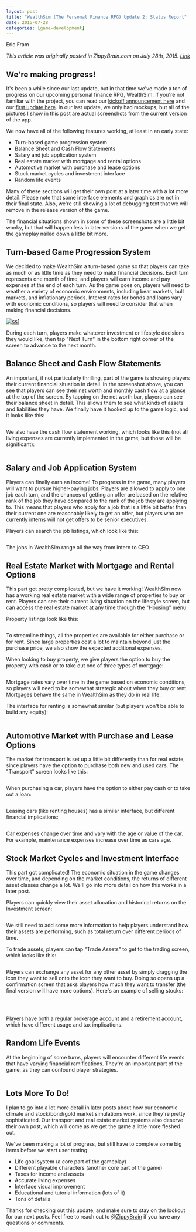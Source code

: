 ```yaml
---
layout: post
title: "WealthSim (The Personal Finance RPG) Update 2: Status Report"
date: 2015-07-28
categories: [game-development]
---
```

Eric Fram

<em> This article was originally posted in ZippyBrain.com on July 28th, 2015. [Link](http://zippybrain.com/2015/07/wealthsim-update-2/) </em>

<h2>We're making progress!</h2>
It's been a while since our last update, but in that time we've made a ton of progress on our upcoming personal finance RPG, WealthSim. If you're not familiar with the project, you can read our <a href="http://zippybrain.com/2015/04/personal-finance-education-rpg/">kickoff announcement here</a> and our <a href="http://zippybrain.com/2015/05/personal-finance-rpg-update-1-gameplay-introduction-and-concept-screens/">first update here</a>. In our last update, we only had mockups, but all of the pictures I show in this post are actual screenshots from the current version of the app.

We now have all of the following features working, at least in an early state:
<ul>
	<li>Turn-based game progression system</li>
	<li>Balance Sheet and Cash Flow Statements</li>
	<li>Salary and job application system</li>
	<li>Real estate market with mortgage and rental options</li>
	<li>Automotive market with purchase and lease options</li>
	<li>Stock market cycles and investment interface</li>
	<li>Random life events</li>
</ul>
Many of these sections will get their own post at a later time with a lot more detail. Please note that some interface elements and graphics are not in their final state. Also, we're still showing a lot of debugging text that we will remove in the release version of the game.

The financial situations shown in some of these screenshots are a little bit wonky, but that will happen less in later versions of the game when we get the gameplay nailed down a little bit more.
<h2>Turn-based Game Progression System</h2>
We decided to make WealthSim a turn-based game so that players can take as much or as little time as they need to make financial decisions. Each turn represents one month of time, and players will earn income and pay expenses at the end of each turn. As the game goes on, players will need to weather a variety of economic environments, including bear markets, bull markets, and inflationary periods. Interest rates for bonds and loans vary with economic conditions, so players will need to consider that when making financial decisions.

<a href="http://zippybrain.com/wp-content/uploads/2015/07/ss11.jpg"><img class="aligncenter size-large wp-image-2073" src="http://zippybrain.com/wp-content/uploads/2015/07/ss11-584x1024.jpg" alt="ss1"  /></a> <p>During each turn, players make whatever investment or lifestyle decisions they would like, then tap "Next Turn" in the bottom right corner of the screen to advance to the next month.</p>
<h2>Balance Sheet and Cash Flow Statements</h2>
An important, if not particularly thrilling, part of the game is showing players their current financial situation in detail. In the screenshot above, you can see that players can see their net worth and monthly cash flow at a glance at the top of the screen. By tapping on the net worth bar, players can see their balance sheet in detail. This allows them to see what kinds of assets and liabilities they have. We finally have it hooked up to the game logic, and it looks like this:

<a href="http://zippybrain.com/wp-content/uploads/2015/07/ss2.jpg"><img class="aligncenter wp-image-2074 size-large" src="http://zippybrain.com/wp-content/uploads/2015/07/ss2-584x1024.jpg" alt=""  /></a>

We also have the cash flow statement working, which looks like this (not all living expenses are currently implemented in the game, but those will be significant):

<a href="http://zippybrain.com/wp-content/uploads/2015/07/ss3.jpg"><img class="aligncenter wp-image-2075 size-large" src="http://zippybrain.com/wp-content/uploads/2015/07/ss3-584x1024.jpg" alt=""  /></a>
<h2>Salary and Job Application System</h2>
Players can finally earn an income! To progress in the game, many players will want to pursue higher-paying jobs. Players are allowed to apply to one job each turn, and the chances of getting an offer are based on the relative rank of the job they have compared to the rank of the job they are applying to. This means that players who apply for a job that is a little bit better than their current one are reasonably likely to get an offer, but players who are currently interns will not get offers to be senior executives.

Players can search the job listings, which look like this:

<a href="http://zippybrain.com/wp-content/uploads/2015/07/ss4.jpg"><img class="aligncenter wp-image-2076 size-large" src="http://zippybrain.com/wp-content/uploads/2015/07/ss4-584x1024.jpg" alt=""  /></a>

The jobs in WealthSim range all the way from intern to CEO
<h2>Real Estate Market with Mortgage and Rental Options</h2>
This part got pretty complicated, but we have it working! WealthSim now has a working real estate market with a wide range of properties to buy or rent. Players can see their current living situation on the lifestyle screen, but can access the real estate market at any time through the "Housing" menu.

Property listings look like this:

<a href="http://zippybrain.com/wp-content/uploads/2015/07/ss5.jpg"><img class="aligncenter wp-image-2077 size-large" src="http://zippybrain.com/wp-content/uploads/2015/07/ss5-584x1024.jpg" alt=""  /></a>

To streamline things, all the properties are available for either purchase or for rent. Since large properties cost a lot to maintain beyond just the purchase price, we also show the expected additional expenses.

When looking to buy property, we give players the option to buy the property with cash or to take out one of three types of mortgage:

<a href="http://zippybrain.com/wp-content/uploads/2015/07/ss6.jpg"><img class="aligncenter wp-image-2078 size-large" src="http://zippybrain.com/wp-content/uploads/2015/07/ss6-584x1024.jpg" alt=""  /></a>

Mortgage rates vary over time in the game based on economic conditions, so players will need to be somewhat strategic about when they buy or rent. Mortgages behave the same in WealthSim as they do in real life.

The interface for renting is somewhat similar (but players won't be able to build any equity):

<a href="http://zippybrain.com/wp-content/uploads/2015/07/ss7.jpg"><img class="aligncenter wp-image-2079 size-large" src="http://zippybrain.com/wp-content/uploads/2015/07/ss7-584x1024.jpg" alt=""  /></a>
<h2>Automotive Market with Purchase and Lease Options</h2>
The market for transport is set up a little bit differently than for real estate, since players have the option to purchase both new and used cars. The "Transport" screen looks like this:

<a href="http://zippybrain.com/wp-content/uploads/2015/07/ss8.jpg"><img class="aligncenter wp-image-2080 size-large" src="http://zippybrain.com/wp-content/uploads/2015/07/ss8-584x1024.jpg" alt=""  /></a>

When purchasing a car, players have the option to either pay cash or to take out a loan:

<a href="http://zippybrain.com/wp-content/uploads/2015/07/ss9.jpg"><img class="aligncenter wp-image-2081 size-large" src="http://zippybrain.com/wp-content/uploads/2015/07/ss9-584x1024.jpg" alt=""  /></a>

Leasing cars (like renting houses) has a similar interface, but different financial implications:

<a href="http://zippybrain.com/wp-content/uploads/2015/07/ss10.jpg"><img class="aligncenter wp-image-2082 size-large" src="http://zippybrain.com/wp-content/uploads/2015/07/ss10-584x1024.jpg" alt=""  /></a>

Car expenses change over time and vary with the age or value of the car. For example, maintenance expenses increase over time as cars age.
<h2>Stock Market Cycles and Investment Interface</h2>
This part got complicated! The economic situation in the game changes over time, and depending on the market conditions, the returns of different asset classes change a lot. We'll go into more detail on how this works in a later post.

Players can quickly view their asset allocation and historical returns on the Investment screen:

<a href="http://zippybrain.com/wp-content/uploads/2015/07/SS11.jpg"><img class="aligncenter wp-image-2083 size-large" src="http://zippybrain.com/wp-content/uploads/2015/07/SS11-584x1024.jpg" alt=""  /></a>

We still need to add some more information to help players understand how their assets are performing, such as total return over different periods of time.

To trade assets, players can tap "Trade Assets" to get to the trading screen, which looks like this:

<a href="http://zippybrain.com/wp-content/uploads/2015/07/SS12.jpg"><img class="aligncenter wp-image-2084 size-large" src="http://zippybrain.com/wp-content/uploads/2015/07/SS12-584x1024.jpg" alt=""  /></a>

Players can exchange any asset for any other asset by simply dragging the icon they want to sell onto the icon they want to buy. Doing so opens up a confirmation screen that asks players how much they want to transfer (the final version will have more options). Here's an example of selling stocks:

<a href="http://zippybrain.com/wp-content/uploads/2015/07/SS13.jpg"><img class="aligncenter wp-image-2085 size-large" src="http://zippybrain.com/wp-content/uploads/2015/07/SS13-584x1024.jpg" alt=""  /></a>

&nbsp;

Players have both a regular brokerage account and a retirement account, which have different usage and tax implications.
<h2>Random Life Events</h2>
At the beginning of some turns, players will encounter different life events that have varying financial ramifications. They're an important part of the game, as they can confound player strategies.

<a href="http://zippybrain.com/wp-content/uploads/2015/07/SS14.jpg"><img class="aligncenter wp-image-2086 size-large" src="http://zippybrain.com/wp-content/uploads/2015/07/SS14-584x1024.jpg" alt=""  /></a>
<h2>Lots More To Do!</h2>
I plan to go into a lot more detail in later posts about how our economic climate and stock/bond/gold market simulations work, since they're pretty sophisticated. Our transport and real estate market systems also deserve their own post, which will come as we get the game a little more fleshed out.

We've been making a lot of progress, but still have to complete some big items before we start user testing:
<ul>
	<li>Life goal system (a core part of the gameplay)</li>
	<li>Different playable characters (another core part of the game)</li>
	<li>Taxes for income and assets</li>
	<li>Accurate living expenses</li>
	<li>Interface visual improvement</li>
	<li>Educational and tutorial information (lots of it)</li>
	<li>Tons of details</li>
</ul>
Thanks for checking out this update, and make sure to stay on the lookout for our next posts. Feel free to reach out to <a href="https://twitter.com/ZippyBrain">@ZippyBrain</a> if you have any questions or comments.
